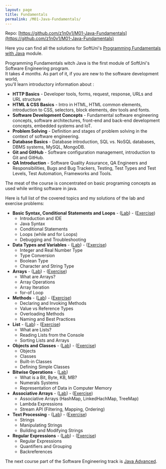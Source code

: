 ```yaml
---
layout: page
title: Fundamentals
permalink: /M01-Java-Fundamentals/
---
```


Repo: [https://github.com/z1n0v1/M01-Java-Fundamentals](https://github.com/z1n0v1/M01-Java-Fundamentals)

Here you can find all the solutions for SoftUni's [Programming Fundamentals with Java](https://softuni.bg/trainings/3446/programming-fundamentals-september-2021) module.


Programming Fundamentals witch Java is the first module of SoftUni's Software Engineering program.  
It takes _4 months_. As part of it, if you are new to the software development world,  
you'll learn introductory information about :

 - __HTTP Basics__ - Developer tools, forms, request, response, URLs and URL structure
 - __HTML & CSS Basics__ - Intro in HTML, HTML common elements, introduction to CSS, selectors, block elements, dev tools and fonts.
 - __Software Development Concepts__ - Fundamental software engineering concepts, software architectures, front-end and back-end development concepts, embedded systems and IoT.
 - __Problem Solving__ - Definition and stages of problem solving in the context of software engineering.
 - __Database Basics__ - Database introduction, SQL vs. NoSQL databases, DBMS systems, MySQL, MongoDB.
 - __Git and GitHub__ - Software configuration management, introduction to Git and GitHub.
 - __QA Introduction__ - Software Quality Assurance, QA Engineers and Responsibilities,  Bugs and Bug Trackers, Testing, Test Types and Test Levels, Test Automation, Frameworks and Tools.


The meat of the course is concentrated on basic programing concepts as used while writing software in java.

Here is full list of the covered topics and my solutions of the lab and exercise problems:

 - __Basic Syntax, Conditional Statements and Loops__ - \([Lab](https://github.com/z1n0v1/M01-Java-Fundamentals/tree/main/L01BasicSyntaxConditionalStatementsAndLoops/Lab)\) - \([Exercise](https://github.com/z1n0v1/M01-Java-Fundamentals/tree/main/L01BasicSyntaxConditionalStatementsAndLoops/Exercise)\)
   - Introduction and IDE
   - Java Syntax
   - Conditional Statements
   - Loops (while and for Loops)
   - Debugging and Troubleshooting
 - __Data Types and Variables__ - \([Lab](https://github.com/z1n0v1/M01-Java-Fundamentals/tree/main/L02L08DataTypesAndVariables/Lab)\) - \([Exercise](https://github.com/z1n0v1/M01-Java-Fundamentals/tree/main/L02L08DataTypesAndVariables/Exercise)\)
   - Integer and Real Number Type
   - Type Conversion
   - Boolean Type
   - Character and String Type
 - __Arrays__ - \([Lab](https://github.com/z1n0v1/M01-Java-Fundamentals/tree/main/L03Arrays/Lab)\) - \([Exercise](https://github.com/z1n0v1/M01-Java-Fundamentals/tree/main/L03Arrays/Exercise)\)
   - What are Arrays?
   - Array Operations
   - Array Iteration
   - for-of Loop
 - __Methods__ - \([Lab](https://github.com/z1n0v1/M01-Java-Fundamentals/tree/main/L04Methods/Lab)\) - \([Exercise](https://github.com/z1n0v1/M01-Java-Fundamentals/tree/main/L04Methods/Exercise)\)
   - Declaring and Invoking Methods
   - Value vs Reference Types
   - Overloading Methods
   - Naming and Best Practices
 - __List__ - \([Lab](https://github.com/z1n0v1/M01-Java-Fundamentals/tree/main/L05Lists/Lab)\) - \([Exercise](https://github.com/z1n0v1/M01-Java-Fundamentals/tree/main/L05Lists/Exercise)\)
   - What are Lists?
   - Reading Lists from the Console
   - Sorting Lists and Arrays
 - __Objects and Classes__ - \([Lab](https://github.com/z1n0v1/M01-Java-Fundamentals/tree/main/L07ObjectsAndClasses/Lab)\) - \([Exercise](https://github.com/z1n0v1/M01-Java-Fundamentals/tree/main/L07ObjectsAndClasses/Exercise)\)
   - Objects
   - Classes
   - Built-in Classes
   - Defining Simple Classes
 - __Bitwise Operations__ - \([Lab](https://github.com/z1n0v1/M01-Java-Fundamentals/tree/main/L06BitwiseOperations/Lab)\)
   - What is a Bit, Byte, KB, MB?
   - Numerals Systems
   - Representation of Data in Computer Memory
 - __Associative Arrays__ - \([Lab](https://github.com/z1n0v1/M01-Java-Fundamentals/tree/main/L08AssociativeArrays/Lab)\) - \([Exercise](https://github.com/z1n0v1/M01-Java-Fundamentals/tree/main/L08AssociativeArrays/Exercise)\)
   - Associative Arrays (HashMap, LinkedHachMap, TreeMap)
   - Lambda Expressions
   - Stream API (Filtering, Mapping, Ordering)
 - __Text Processing__ - \([Lab](https://github.com/z1n0v1/M01-Java-Fundamentals/tree/main/L09TextProcessing/Lab)\) - \([Exercise](https://github.com/z1n0v1/M01-Java-Fundamentals/tree/main/L09TextProcessing/Exercise)\)
   - Strings
   - Manipulating Strings
   - Building and Modifying Strings
 - __Regular Expressions__ - \([Lab](https://github.com/z1n0v1/M01-Java-Fundamentals/tree/main/L10RegularExpressions/Lab)\) - \([Exercise](https://github.com/z1n0v1/M01-Java-Fundamentals/tree/main/L10RegularExpressions/Exercise)\)
   - Regular Expressions
   - Quantifiers and Grouping
   - Backreferences
  
  The next course part of the Software Engineering track is [Java Advanced](https://z1n0v1.github.io/M02-Java-Advanced/).


